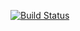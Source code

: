 [![Build Status](https://travis-ci.org/gregfoulkes/waiter_webapp.svg?branch=master)](https://travis-ci.org/gregfoulkes/waiter_webapp)
